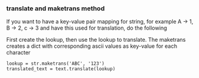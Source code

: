 ### translate and maketrans method
If you want to have a key-value pair mapping for string, for example A -> 1, B -> 2, c -> 3 and have this used for translation, do the following

First create the lookup, then use the lookup to translate. The maketrans creates a dict with corresponding ascii values as key-value for each character
``` 
lookup = str.maketrans('ABC', '123')
translated_text = text.translate(lookup)
```